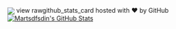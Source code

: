 
<img align="center" src="https://github-readme-stats.vercel.app/api/top-langs/?username=seanFlutter&theme=dracula" />
view rawgithub_stats_card hosted with ❤ by GitHub

<a href="https://github.com/MartinHeinz/MartinHeinz">
  <img align="center" src="https://github-readme-stats.vercel.app/api?username=seanFlutter&show_icons=true&line_height=27&count_private=true&title_color=ffffff&text_color=c9cacc&icon_color=2bbc8a&bg_color=1d1f21" alt="Martsdfsdin's GitHub Stats" />
</a>
